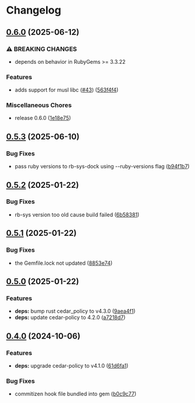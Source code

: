 # Changelog

## [0.6.0](https://github.com/elct9620/cedar-policy-rb/compare/v0.5.3...v0.6.0) (2025-06-12)


### ⚠ BREAKING CHANGES

* depends on behavior in RubyGems >= 3.3.22

### Features

* adds support for musl libc ([#43](https://github.com/elct9620/cedar-policy-rb/issues/43)) ([563f4f4](https://github.com/elct9620/cedar-policy-rb/commit/563f4f45aeb9f97cccc8aad384702a7ac5dcbc7a))


### Miscellaneous Chores

* release 0.6.0 ([1e18e75](https://github.com/elct9620/cedar-policy-rb/commit/1e18e75574ef30d00cf21de212b88360d718e5b4))

## [0.5.3](https://github.com/elct9620/cedar-policy-rb/compare/v0.5.2...v0.5.3) (2025-06-10)


### Bug Fixes

* pass ruby versions to rb-sys-dock using --ruby-versions flag ([b94f1b7](https://github.com/elct9620/cedar-policy-rb/commit/b94f1b7e9c5d52c4e514c5f8553ccf7a71b25c53))

## [0.5.2](https://github.com/elct9620/cedar-policy-rb/compare/v0.5.1...v0.5.2) (2025-01-22)


### Bug Fixes

* rb-sys version too old cause build failed ([6b58381](https://github.com/elct9620/cedar-policy-rb/commit/6b583811e9d7e8eef3fe1843e7a04f8b9fc6f975))

## [0.5.1](https://github.com/elct9620/cedar-policy-rb/compare/v0.5.0...v0.5.1) (2025-01-22)


### Bug Fixes

* the Gemfile.lock not updated ([8853e74](https://github.com/elct9620/cedar-policy-rb/commit/8853e747188e83aa4ac1bfa7b4d1c361932cdb76))

## [0.5.0](https://github.com/elct9620/cedar-policy-rb/compare/v0.4.0...v0.5.0) (2025-01-22)


### Features

* **deps:** bump rust cedar_policy to v4.3.0 ([9aea4f1](https://github.com/elct9620/cedar-policy-rb/commit/9aea4f130867243b4d61be41a2f8abfd3d021df2))
* **deps:** update cedar-policy to 4.2.0 ([a7218d7](https://github.com/elct9620/cedar-policy-rb/commit/a7218d7c3af0384cfcdae735f07b06c624ea8002))

## [0.4.0](https://github.com/elct9620/cedar-policy-rb/compare/cedar_policy-v0.3.0...cedar_policy/v0.4.0) (2024-10-06)


### Features

* **deps:** upgrade cedar-policy to v4.1.0 ([61d6fa1](https://github.com/elct9620/cedar-policy-rb/commit/61d6fa1a59ab2edd71972410c1d9d697fde60776))


### Bug Fixes

* commitizen hook file bundled into gem ([b0c9c77](https://github.com/elct9620/cedar-policy-rb/commit/b0c9c77459ec614bfd4698d804969adb9b4bccc1))
